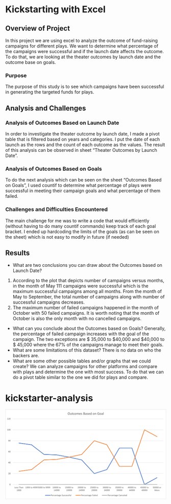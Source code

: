 # Kickstarting with Excel

## Overview of Project
In this project we are using excel to analyze the outcome of fund-raising campaigns for different plays. We want to determine what percentage of the campaigns were successful and if the launch date affects the outcome. To do that, we are looking at the theater outcomes by launch date and the outcome base on goals.
### Purpose
The purpose of this study is to see which campaigns have been successful in generating the targeted funds for plays.
## Analysis and Challenges
### Analysis of Outcomes Based on Launch Date
In order to investigate the theater outcome by launch date, I made a pivot table that is filtered based on years and categories. I put the date of each launch as the rows and the count of each outcome as the values. The result of this analysis can be observed in sheet “Theater Outcomes by Launch Date”. 
### Analysis of Outcomes Based on Goals
To do the next analysis which can be seen on the sheet “Outcomes Based on Goals”, I used countif to determine what percentage of plays were successful in meeting their campaign goals and what percentage of them failed.  
### Challenges and Difficulties Encountered
The main challenge for me was to write a code that would efficiently (without having to do many countif commands) keep track of each goal bracket. I ended up hardcoding the limits of the goals (as can be seen on the sheet) which is not easy to modify in future (if needed) 
## Results

- What are two conclusions you can draw about the Outcomes based on Launch Date?
1. According to the plot that depicts number of campaigns versus months, in the month of May 111 campaigns were successful which is the maximum successful campaigns among all months. From the month of May to September, the total number of campaigns along with number of successful campaigns decreases. 
2. The maximum number of failed campaigns happened in the month of October with 50 failed campaigns. It is worth noting that the month of October is also the only month with no cancelled campaigns.  
- What can you conclude about the Outcomes based on Goals?
Generally, the percentage of failed campaign increases with the goal of the campaign.  The two exceptions are $ 35,000 to $40,000 and $40,000 to $ 45,000 where the 67% of the campaigns manage to meet their goals. 
- What are some limitations of this dataset?
There is no data on who the backers are. 
- What are some other possible tables and/or graphs that we could create?
We can analyze campaigns for other platforms and compare with plays and determine the one with most success. To do that we can do a pivot table similar to the one we did for plays and compare.
# kickstarter-analysis
![Outcome vs goals](/resources/Outcomes_vs_Goals.png?raw=true "Outcome vs goals")
